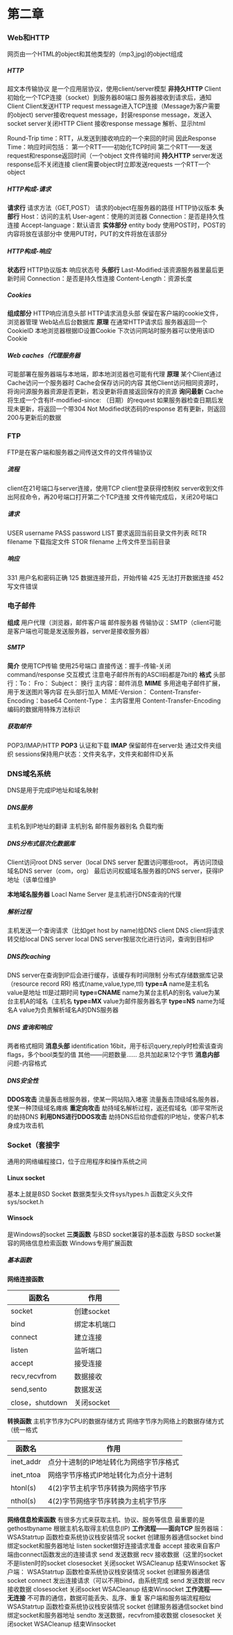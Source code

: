 # 第二章
### Web和HTTP
网页由一个HTML的object和其他类型的（mp3,jpg)的object组成
##### HTTP
超文本传输协议
是一个应用层协议，使用client/server模型
**非持久HTTP**
Client初始化一个TCP连接（socket）到服务器80端口
服务器接收到请求后，通知Client
Client发送HTTP request message进入TCP连接（Message为客户需要的object)
server接收request message，封装response message，发送入socket
server关闭HTTP
Client 接收response message 解析、显示html

Round-Trip time：RTT，从发送到接收响应的一个来回的时间
因此Response Time：响应时间包括：
第一个RTT——初始化TCP时间
第二个RTT——发送request和response返回时间（一个object
文件传输时间
**持久HTTP**
server发送response后不关闭连接
client需要object时立即发送requests
一个RTT一个object
##### HTTP构成-请求
**请求行**
请求方法（GET,POST） 请求的object在服务器的路径 HTTP协议版本
**头部行**
Host：访问的主机
User-agent：使用的浏览器
Connection：是否是持久性连接
Accept-language：默认语言
**实体部分**
entity body
使用POST时，POST的内容将放在该部分中
使用PUT时，PUT的文件将放在该部分
##### HTTP构成-响应
**状态行**
HTTP协议版本 响应状态号
**头部行**
Last-Modified:该资源服务器里最后更新时间
Connection：是否是持久性连接
Content-Length：资源长度
##### Cookies
**组成部分**
HTTP响应消息头部
HTTP请求消息头部
保留在客户端的cookie文件，浏览器管理
Web站点后台数据库
**原理**
在通常HTTP请求后
服务器返回一个CookieID
本地浏览器根据ID设置Cookie
下次访问网站时服务器可以使用该ID Cookie
##### Web caches（代理服务器
可能部署在服务器端与本地端，即本地浏览器也可能有代理
**原理**
某个Client通过Cache访问一个服务器时
Cache会保存访问的内容
其他Client访问相同资源时，将询问源服务器资源是否更新，若没更新将直接返回保存的资源
**询问最新**
Cache将生成一个含有If-modified-since: （日期）的request
如果服务器检查日期后发现未更新，将返回一个带304 Not Modified状态码的response
若有更新，则返回200与更新后的数据
### FTP
FTP是在客户端和服务器之间传送文件的文件传输协议
##### 流程
client在21号端口与server连接，使用TCP
client登录获得控制权
server收到文件出阿叔命令，再20号端口打开第二个TCP连接
文件传输完成后，关闭20号端口
##### 请求
USER username
PASS password
LIST 要求返回当前目录文件列表
RETR filename 下载指定文件
STOR filename 上传文件至当前目录
##### 响应
331 用户名和密码正确
125 数据连接开启，开始传输
425 无法打开数据连接
452 写文件错误
### 电子邮件
**组成**
用户代理（浏览器，邮件客户端
邮件服务器
传输协议：SMTP（client可能是客户端也可能是发送服务器，server是接收服务器）
##### SMTP
**简介**
使用TCP传输
使用25号端口
直接传送：握手-传输-关闭
command/response 交互模式
注意电子邮件所有的ASCII码都是7bit的
**格式**
头部行：To：    Fro： Subject：
换行
主内容：邮件消息
**MIME**
多用途电子邮件扩展，用于发送图片等内容
在头部行加入 MIME-Version： Content-Transfer-Encoding：base64 Content-Type：
主内容里用 Content-Transfer-Encoding编码的数据用特殊方法标识
##### 获取邮件
POP3/IMAP/HTTP
**POP3**
认证和下载
**IMAP**
保留邮件在server处
通过文件夹组织
sessions保持用户状态：文件夹名字，文件夹和邮件ID关系
### DNS域名系统
DNS是用于完成IP地址和域名映射
##### DNS服务
主机名到IP地址的翻译
主机别名
邮件服务器别名
负载均衡
##### DNS分布式层次化数据库
Client访问root DNS server（local DNS server 配置访问哪些root，
再访问顶级域名DNS server（com，org）
最后访问权威域名服务器的DNS server，获得IP地址（该单位维护

**本地域名服务器**
Loacl Name Server
是主机进行DNS查询的代理
##### 解析过程
主机发送一个查询请求（比如get host by name)给DNS client
DNS client将请求转交给local DNS server
local DNS server按层次化进行访问，查询到目标IP
##### DNS的caching
DNS server在查询到IP后会进行缓存，该缓存有时间限制
分布式存储数据库记录（resource record RR)
格式(name,value,type,ttl)
**type=A**
name是主机名
value是地址
ttl是过期时间
**type=CNAME**
name为某台主机A的别名
value为某台主机A的域名（主机名
**type=MX**
value为邮件服务器名字
**type=NS**
name为域名A
value为负责解析域名A的DNS服务器
##### DNS 查询和响应
两者格式相同
**消息头部**
identification 16bit，用于标识query,reply时检索该查询
flags，多个bool类型的值
其他——问题数量......
总共加起来12个字节
**消息内部**
问题-内容格式
##### DNS安全性
**DDOS攻击**
流量轰击根服务器，使某一网站陷入堵塞
流量轰击顶级域名服务器，使某一种顶级域名瘫痪
**重定向攻击**
劫持域名解析过程，返还假域名（即平常所说的劫持DNS
**利用DNS进行DDOS攻击**
劫持DNS后给你虚假的IP地址，使客户机本身成为攻击机
### Socket（套接字
通用的网络编程接口，位于应用程序和操作系统之间
#### Linux socket
基本上就是BSD Socket
数据类型头文件sys/types.h
函数定义头文件sys/socket.h
#### Winsock
是Windows的socket
**三类函数**
与BSD socket兼容的基本函数
与BSD socket兼容的网络信息检索函数
Windows专用扩展函数
##### 基本函数
**网络连接函数**

|     函数名      |    作用     |
| --------------- | ----------- |
| socket          | 创建socket   |
| bind            | 绑定本机端口 |
| connect         | 建立连接     |
| listen          | 监听端口     |
| accept          | 接受连接     |
| recv,recvfrom   | 数据接收     |
| send,sento      | 数据发送     |
| close，shutdown | 关闭socket  |
**转换函数**
主机字节序为CPU的数据存储方式
网络字节序为网络上的数据存储方式（统一格式

|   函数名   |                作用                 |
| --------- | ----------------------------------- |
| inet_addr | 点分十进制的IP地址转化为网络字节序格式 |
| inet_ntoa | 网络字节序格式IP地址转化为点分十进制   |
| htonl(s)  | 4(2)字节主机字节序转换为网络字节序    |
| nthol(s)  | 4(2)字节网络字节序转换为主机字节序    |
**网络信息检索函数**
有很多方式来获取主机、协议、服务等信息
最重要的是
gethostbyname 根据主机名取得主机信息(IP)
**工作流程——面向TCP**
服务器端：
WSAStatrtup 函数检查系统协议栈安装情况
socket 创建服务器通信socket
bind 绑定socket和服务器地址
listen socket做好连接请求准备
accept 接收来自客户端由connect函数发出的连接请求
send 发送数据 recv 接收数据（这里的socket不是listen时的socket
closesocket 关闭socket
WSACleanup 结束Winsocket
客户端：
WSAStatrtup 函数检查系统协议栈安装情况
socket 创建服务器通信socket
connect 发出连接请求（可以不用bind，由系统完成
send 发送数据 recv 接收数据
closesocket 关闭socket
WSACleanup 结束Winsocket
**工作流程——无连接**
不可靠的通信，数据可能丢失、乱序、重复
客户端和服务端流程相似
WSAStatrtup 函数检查系统协议栈安装情况
socket 创建服务器通信socket
bind 绑定socket和服务器地址
sendto 发送数据，recvfrom接收数据
closesocket 关闭socket
WSACleanup 结束Winsocket

